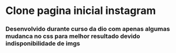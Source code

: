 # Clone pagina inicial instagram
### Desenvolvido durante curso da dio com apenas algumas mudanca no css para melhor resultado devido indisponibilidade de imgs
